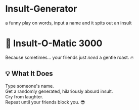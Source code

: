 # Insult-Generator
a funny play on words, input a name and it spits out an insult

# 🤬 Insult-O-Matic 3000
Because sometimes... your friends just *need* a gentle roast. 🔥

## 💡 What It Does
Type someone's name.  
Get a randomly generated, hilariously absurd insult.  
Cry from laughter.  
Repeat until your friends block you. 😎


